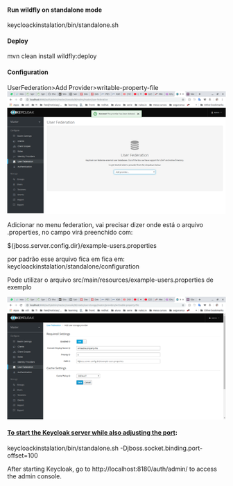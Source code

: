 #### Run wildfly on standalone mode
keycloackinstalation/bin/standalone.sh

#### Deploy
mvn clean install wildfly:deploy

#### Configuration  
UserFederation>Add Provider>writable-property-file
![UserFederatoin](doc/img/UserFederation.png)

Adicionar no menu federation, vai precisar dizer onde está o arquivo .properties, no campo virá preenchido com:

${jboss.server.config.dir}/example-users.properties
 
por padrão esse arquivo fica em fica em: keycloackinstalation/standalone/configuration

Pode utilizar o arquivo src/main/resources/example-users.properties de exemplo 

  
![Add userStorage provider](doc/img/AddUserStorageProvider.png)



#### [To start the Keycloak server while also adjusting the port](https://www.keycloak.org/docs/latest/getting_started/):

keycloackinstalation/bin/standalone.sh -Djboss.socket.binding.port-offset=100

After starting Keycloak, go to http://localhost:8180/auth/admin/ to access the admin console.


